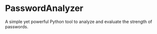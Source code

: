 # PasswordAnalyzer
A simple yet powerful Python tool to analyze and evaluate the strength of passwords.
